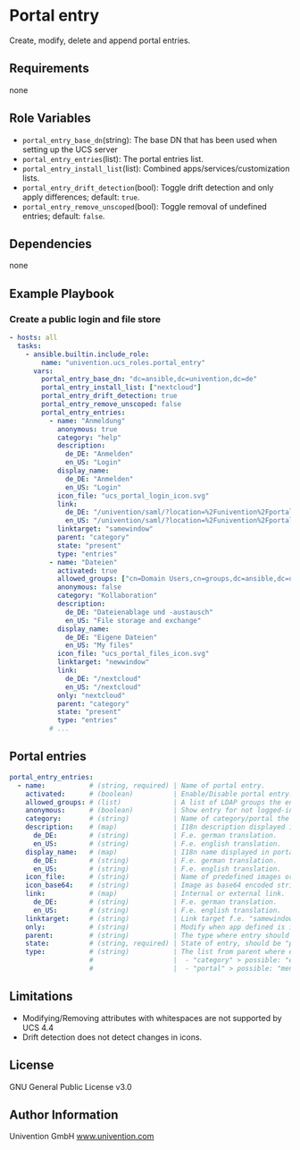 Portal entry
=========

Create, modify, delete and append portal entries.

Requirements
------------

none

Role Variables
--------------

- `portal_entry_base_dn`(string): The base DN that has been used when setting up the UCS server
- `portal_entry_entries`(list): The portal entries list.
- `portal_entry_install_list`(list): Combined apps/services/customization lists.
- `portal_entry_drift_detection`(bool): Toggle drift detection and only apply differences; default: `true`.
- `portal_entry_remove_unscoped`(bool): Toggle removal of undefined entries; default: `false`.

Dependencies
------------

none

Example Playbook
----------------

### Create a public login and file store

```yaml
- hosts: all
  tasks:
    - ansible.builtin.include_role:
        name: "univention.ucs_roles.portal_entry"
      vars:
        portal_entry_base_dn: "dc=ansible,dc=univention,dc=de"
        portal_entry_install_list: ["nextcloud"]
        portal_entry_drift_detection: true
        portal_entry_remove_unscoped: false
        portal_entry_entries:
          - name: "Anmeldung"
            anonymous: true
            category: "help"
            description:
              de_DE: "Anmelden"
              en_US: "Login"
            display_name:
              de_DE: "Anmelden"
              en_US: "Login"
            icon_file: "ucs_portal_login_icon.svg"
            link:
              de_DE: "/univention/saml/?location=%2Funivention%2Fportal%2F"
              en_US: "/univention/saml/?location=%2Funivention%2Fportal%2F"
            linktarget: "samewindow"
            parent: "category"
            state: "present"
            type: "entries"
          - name: "Dateien"
            activated: true
            allowed_groups: ["cn=Domain Users,cn=groups,dc=ansible,dc=univention,dc=de"]
            anonymous: false
            category: "Kollaboration"
            description:
              de_DE: "Dateienablage und -austausch"
              en_US: "File storage and exchange"
            display_name:
              de_DE: "Eigene Dateien"
              en_US: "My files"
            icon_file: "ucs_portal_files_icon.svg"
            linktarget: "newwindow"
            link:
              de_DE: "/nextcloud"
              en_US: "/nextcloud"
            only: "nextcloud"
            parent: "category"
            state: "present"
            type: "entries"
          # ...
```

Portal entries
----------------

```yaml
portal_entry_entries:
  - name:           # (string, required) | Name of portal entry.
    activated:      # (boolean)          | Enable/Disable portal entry.
    allowed_groups: # (list)             | A list of LDAP groups the entry should be shown.
    anonymous:      # (boolean)          | Show entry for not logged-in user.
    category:       # (string)           | Name of category/portal the entry should be appended.
    description:    # (map)              | I18n description displayed in portal.
      de_DE:        # (string)           | F.e. german translation.
      en_US:        # (string)           | F.e. english translation.
    display_name:   # (map)              | I18n name displayed in portal.
      de_DE:        # (string)           | F.e. german translation.
      en_US:        # (string)           | F.e. english translation.
    icon_file:      # (string)           | Name of predefined images or local images.
    icon_base64:    # (string)           | Image as base64 encoded string. This variables overrides the input from 'icon_file'!
    link:           # (map)              | Internal or external link.
      de_DE:        # (string)           | F.e. german translation.
      en_US:        # (string)           | F.e. english translation.
    linktarget:     # (string)           | Link target f.e. "samewindow", "newwindow", "embedded" or "useportaldefault".
    only:           # (string)           | Modify when app defined is in `portal_entry_install_list`.
    parent:         # (string)           | The type where entry should be appended, f.e. "category" or "portal".
    state:          # (string, required) | State of entry, should be "present" or "absent".
    type:           # (string)           | The list from parent where entry should be appended. For
                    #                    |  - "category" > possible: "entries"
                    #                    |  - "portal" > possible: "menuLinks", "userLinks"
```

Limitations
----------------

- Modifying/Removing attributes with whitespaces are not supported by UCS 4.4
- Drift detection does not detect changes in icons.

License
-------

GNU General Public License v3.0

Author Information
------------------

Univention GmbH
www.univention.com
